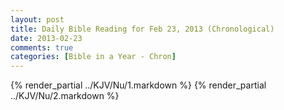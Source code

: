```yaml
---
layout: post
title: Daily Bible Reading for Feb 23, 2013 (Chronological)
date: 2013-02-23
comments: true
categories: [Bible in a Year - Chron]
---
```

{% render_partial ../KJV/Nu/1.markdown %}
{% render_partial ../KJV/Nu/2.markdown %}
